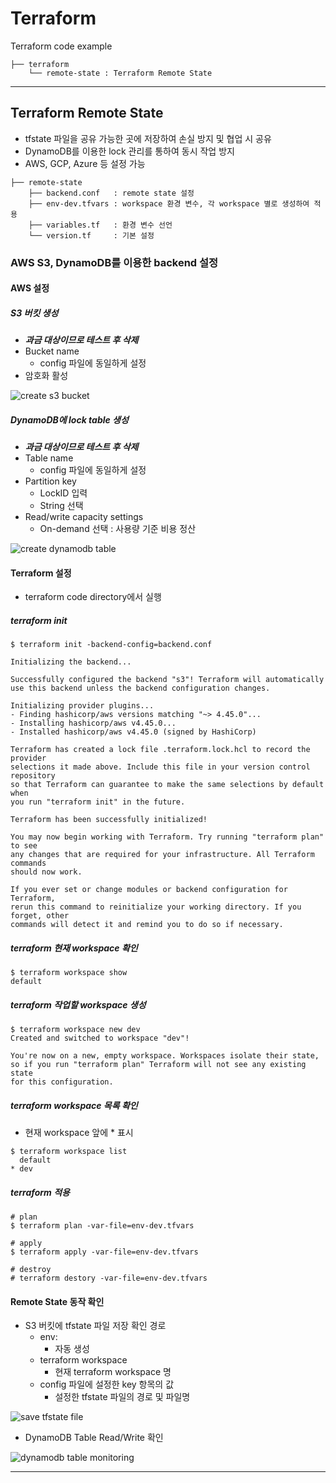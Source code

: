 # Terraform

Terraform code example

```
├── terraform
    └── remote-state : Terraform Remote State
```

---

## Terraform Remote State

- tfstate 파일을 공유 가능한 곳에 저장하여 손실 방지 및 협업 시 공유
- DynamoDB를 이용한 lock 관리를 통하여 동시 작업 방지
- AWS, GCP, Azure 등 설정 가능

```
├── remote-state
    ├── backend.conf   : remote state 설정
    ├── env-dev.tfvars : workspace 환경 변수, 각 workspace 별로 생성하여 적용
    ├── variables.tf   : 환경 변수 선언
    └── version.tf     : 기본 설정
```

### AWS S3, DynamoDB를 이용한 backend 설정

#### AWS 설정

##### S3 버킷 생성

- ***과금 대상이므로 테스트 후 삭제***
- Bucket name
  - config 파일에 동일하게 설정
- 암호화 활성

![create s3 bucket](../images/terraform/remote-state/create-s3-bucket.png)

##### DynamoDB에 lock table 생성

- ***과금 대상이므로 테스트 후 삭제***
- Table name
  - config 파일에 동일하게 설정
- Partition key
  - LockID 입력
  - String 선택
- Read/write capacity settings
  - On-demand 선택 : 사용량 기준 비용 정산

![create dynamodb table](../images/terraform/remote-state/create-dynamodb-table.png)

#### Terraform 설정

- terraform code directory에서 실행

##### terraform init

```shell
$ terraform init -backend-config=backend.conf

Initializing the backend...

Successfully configured the backend "s3"! Terraform will automatically
use this backend unless the backend configuration changes.

Initializing provider plugins...
- Finding hashicorp/aws versions matching "~> 4.45.0"...
- Installing hashicorp/aws v4.45.0...
- Installed hashicorp/aws v4.45.0 (signed by HashiCorp)

Terraform has created a lock file .terraform.lock.hcl to record the provider
selections it made above. Include this file in your version control repository
so that Terraform can guarantee to make the same selections by default when
you run "terraform init" in the future.

Terraform has been successfully initialized!

You may now begin working with Terraform. Try running "terraform plan" to see
any changes that are required for your infrastructure. All Terraform commands
should now work.

If you ever set or change modules or backend configuration for Terraform,
rerun this command to reinitialize your working directory. If you forget, other
commands will detect it and remind you to do so if necessary.
```

##### terraform 현재 workspace 확인

```shell
$ terraform workspace show
default
```

##### terraform 작업할 workspace 생성

```shell
$ terraform workspace new dev
Created and switched to workspace "dev"!

You're now on a new, empty workspace. Workspaces isolate their state,
so if you run "terraform plan" Terraform will not see any existing state
for this configuration.
```

##### terraform workspace 목록 확인

- 현재 workspace 앞에 \* 표시

```shell
$ terraform workspace list
  default
* dev

```

##### terraform 적용

```shell
# plan
$ terraform plan -var-file=env-dev.tfvars

# apply
$ terraform apply -var-file=env-dev.tfvars

# destroy
# terraform destory -var-file=env-dev.tfvars
```

#### Remote State 동작 확인

- S3 버킷에 tfstate 파일 저장 확인 경로
  - env:
    - 자동 생성
  - terraform workspace
    - 현재 terraform workspace 명
  - config 파일에 설정한 key 항목의 값
    - 설정한 tfstate 파일의 경로 및 파일명

![save tfstate file](../images/terraform/remote-state/save-tfstate.png)

- DynamoDB Table Read/Write 확인

![dynamodb table monitoring](../images/terraform/remote-state/table-monitoring.png)

---
